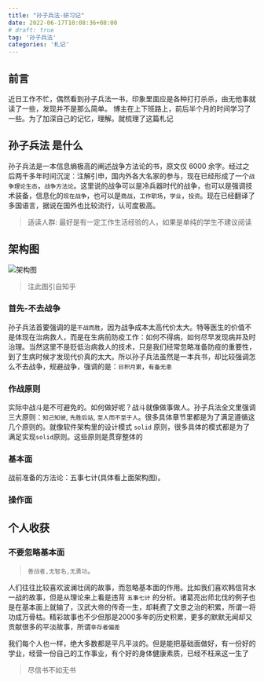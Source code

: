```yaml
---
title: "孙子兵法-研习记"
date: 2022-06-17T10:08:36+08:00
# draft: true
tag: '孙子兵法'
categories: '札记'
---
```



## 前言

近日工作不忙，偶然看到孙子兵法一书，印象里面应是各种打打杀杀，由无他事就读了一些，发现并不是那么简单。
博主在上下班路上，前后半个月的时间学习了一些。为了加深自己的记忆，理解。就梳理了这篇札记


## 孙子兵法 是什么

孙子兵法是一本信息熵极高的阐述战争方法论的书，原文仅 6000 余字。经过之后两千多年时间沉淀：注解引申，国内外各大名家的参与，现在已经形成了一个`战争理论生态`，`战争方法论`。这里说的战争可以是冷兵器时代的战争，也可以是强调技术装备，信息化的`现在战争`，也可以是`商战`，`工作职场`，`学业`，`投资`。现在已经翻译了多国语言，据说在国外也比较流行，认可度极高。


> 适读人群: 最好是有一定工作生活经验的人，如果是单纯的学生不建议阅读


## 架构图

![架构图](https://pic1.zhimg.com/80/31b844f5d5119c1d9abfb8dd91cb31c6_1440w.jpg?source=1940ef5c)

> 注此图引自知乎

### 首先-不去战争
孙子兵法首要强调的是`不战而胜`，因为战争成本太高代价太大。特等医生的价值不是体现在治病救人，而是在生病前防疫工作：如何不得病，如何尽早发现病并及时治理。当然这里不是贬低治病救人的技术，只是我们经常忽略准备防疫的重要性，到了生病时候才发现代价真的太大。所以孙子兵法虽然是一本兵书，却比较强调怎么不去战争，规避战争，强调的是：`日积月累`，`有备无患`

### 作战原则
实际中战斗是不可避免的。如何做好呢？战斗就像做事做人。孙子兵法全文里强调三大原则：`知己知彼`, `先胜后站`, `至人而不至于人`。很多具体章节里都是为了满足遵循这几个原则的。就像软件架构里的设计模式 `solid` 原则，很多具体的模式都是为了满足实现`solid`原则。这些原则是贯穿整体的

### 基本面
战前准备的方法论：五事七计(具体看上面架构图)。


### 操作面



## 个人收获

### 不要忽略基本面
 > `善战者,无智名,无勇功`。

人们往往比较喜欢波澜壮阔的故事，而忽略基本面的作用。比如我们喜欢韩信背水一战的故事，但是从理论来上看是违背 `五事七计` 的分析。诸葛亮出师北伐的例子也是在基本面上就输了，汉武大帝的传奇一生，却耗费了文景之治的积累，所谓一将功成万骨枯。精彩故事也不少但那是2000多年的历史积累，更多的默默无闻却又贡献很多的平淡故事，所谓`幸存者偏差`

我们每个人也一样，绝大多数都是平凡平淡的。但是能把基础面做好，有一份好的学业，经营一份自己的工作事业，有个好的身体健康素质，已经不枉来这一生了

 





> 尽信书不如无书